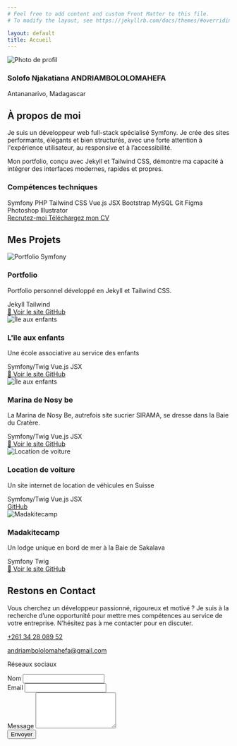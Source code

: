 ```yaml
---
# Feel free to add content and custom Front Matter to this file.
# To modify the layout, see https://jekyllrb.com/docs/themes/#overriding-theme-defaults

layout: default
title: Accueil
---
```


<section id="about" class="text-gray-800 pt-26 px-6">
  <div class="max-w-7xl mx-auto grid lg:grid-cols-2 gap-12 items-center" data-aos="fade-up" data-aos-delay="400" data-aos-duration="1000">
    <div class="flex flex-col items-center md:items-start mx-auto">
      <img src="{{ '/images/moi.jpg' | relative_url }}" alt="Photo de profil"
           class="w-40 h-40 rounded-full object-cover -mb-16 border-4 border-[#7f00ff] mx-auto relative z-10" />
      <div class="bg-gradient-to-r from-[#7f00ff] to-[#a855f7] p-7 pt-16 rounded-xl text-white mt-2 backdrop-blur-md bg-opacity-80">
        <h3 class="text-lg font-semibold text-center md:text-left">
          Solofo Njakatiana ANDRIAMBOLOLOMAHEFA
        </h3>
        <p class="text-sm text-center md:text-left text-violet-100 mt-1">Antananarivo, Madagascar</p>
        <div class="flex justify-center md:justify-start space-x-4 mt-2 text-white">
          <a href="https://web.facebook.com/solofonjakatiana.andriambololomahefa.7/" aria-label="Facebook" target="_blank"><i class="fab fa-facebook-f"></i></a>
          <a href="https://www.linkedin.com/in/solofo-njakatiana-andriambololomahefa-b633911a3/" aria-label="LinkedIn" target="_blank"><i class="fab fa-linkedin-in"></i></a>
          <a href="https://web.facebook.com/solofonjakatiana.andriambololomahefa.7/" aria-label="GitHub" target="_blank"><i class="fab fa-github"></i></a>
        </div>
      </div>
    </div>
    <div class="bg-white rounded-[10px] p-8">
      <h2 class="text-3xl md:text-4xl font-bold text-[#7f00ff] mb-6">À propos de moi</h2>
      <p class="text-lg mb-4 leading-relaxed">
        Je suis un développeur web full-stack spécialisé Symfony. Je crée des sites performants, élégants et bien structurés,
        avec une forte attention à l'expérience utilisateur, au responsive et à l’accessibilité.
      </p>
      <p class="text-lg mb-6">
        Mon portfolio, conçu avec Jekyll et Tailwind CSS, démontre ma capacité à intégrer des interfaces modernes, rapides et propres.
      </p>
      <h3 class="text-xl font-semibold mb-3 text-[#7f00ff]">Compétences techniques</h3>
      <div class="flex flex-wrap gap-2 mb-6 text-sm">
        <span class="border border-[#7f00ff] text-[#7f00ff] px-3 py-1 rounded-full">Symfony</span>
        <span class="border border-[#7f00ff] text-[#7f00ff] px-3 py-1 rounded-full">PHP</span>
        <span class="border border-[#7f00ff] text-[#7f00ff] px-3 py-1 rounded-full">Tailwind CSS</span>
        <span class="border border-[#7f00ff] text-[#7f00ff] px-3 py-1 rounded-full">Vue.js</span>
        <span class="border border-[#7f00ff] text-[#7f00ff] px-3 py-1 rounded-full">JSX</span>
        <span class="border border-[#7f00ff] text-[#7f00ff] px-3 py-1 rounded-full">Bootstrap</span>
        <span class="border border-[#7f00ff] text-[#7f00ff] px-3 py-1 rounded-full">MySQL</span>
        <span class="border border-[#7f00ff] text-[#7f00ff] px-3 py-1 rounded-full">Git</span>
        <span class="border border-[#7f00ff] text-[#7f00ff] px-3 py-1 rounded-full">Figma</span>
        <span class="border border-[#7f00ff] text-[#7f00ff] px-3 py-1 rounded-full">Photoshop</span>
        <span class="border border-[#7f00ff] text-[#7f00ff] px-3 py-1 rounded-full">Illustrator</span>
      </div>
      <div class="flex flex-wrap space-x-4">
        <a href="#contact"
           class="bg-[#7f00ff] mb-3 text-white px-5 py-2 rounded-full hover:bg-[#6b21a8] transition">
          Recrutez-moi
        </a>
        <a 
          href="{{ '/assets/CV_Andriambololomahefa_Solofo_Njakatiana.pdf' | relative_url }}"
          download
          class="border mb-3 border-[#7f00ff] text-[#7f00ff] bg-[#B088FF]/40 px-5 py-2 rounded-full transition">
          Téléchargez mon CV
        </a>
      </div>
    </div>
  </div>
</section>

<section id="projects" class="pt-26 text-gray-900">
  <div class="max-w-7xl mx-auto px-6" data-aos="fade-up" data-aos-delay="400" data-aos-duration="1000">
    <h2 class="text-3xl font-bold text-center text-[#7f00ff] mb-12">Mes Projets</h2>
    <div class="spr-container relative overflow-visible">
      <div class="swiper relative">
        <div class="swiper-wrapper">
          <div class="swiper-slide h-full flex flex-col justify-between bg-white rounded-xl shadow-lg border border-[#d8b4fe] overflow-hidden p-4 min-h-[380px]">
            <img src="{{ '/images/portfolio.png' | relative_url }}" alt="Portfolio Symfony" class="h-40 w-full object-cover object-top rounded" />
            <div class="flex flex-col flex-grow justify-between mt-4">
              <div>
                <h3 class="font-bold text-lg text-[#7f00ff]">Portfolio</h3>
                <p class="text-sm text-gray-700 mt-1">Portfolio personnel développé en Jekyll et Tailwind CSS.</p>
              </div>
              <div class="mt-3">
                <div class="flex flex-wrap gap-2 mb-3">
                  <span class="bg-[#7f00ff] text-white px-2 py-1 rounded text-xs">Jekyll</span>
                  <span class="bg-[#a855f7] text-white px-2 py-1 rounded text-xs">Tailwind</span>
                </div>
                <div class="flex gap-2">
                  <a href="https://njakatianadev.github.io/portfolio/" target="_blank"  class="inline-flex items-center px-3 py-1 border border-[#7f00ff] text-[#7f00ff] rounded hover:bg-[#7f00ff] hover:text-white transition text-sm">
                    🔗 Voir le site
                  </a>
                  <a href="https://github.com/njakatianadev/portfolio" target="_blank" class="inline-flex items-center px-3 py-1 border border-gray-300 text-gray-700 rounded hover:bg-gray-100 transition text-sm">
                    <i class="fab fa-github mr-1"></i> GitHub
                  </a>
                </div>
              </div>
            </div>
          </div>
          <div class="swiper-slide h-full flex flex-col justify-between bg-white rounded-xl shadow-lg border border-[#d8b4fe] overflow-hidden p-4 min-h-[380px]">
            <img src="{{ '/images/iae.jpg' | relative_url }}" alt="Île aux enfants" class="h-40 w-full object-cover object-top rounded" />
            <div class="flex flex-col flex-grow justify-between mt-4">
              <div>
                <h3 class="font-bold text-lg text-[#7f00ff]">L'île aux enfants</h3>
                <p class="text-sm text-gray-700 mt-1">Une école associative au service des enfants</p>
              </div>
              <div class="mt-3">
                <div class="flex flex-wrap gap-2 mb-3">
                  <span class="bg-[#7f00ff] text-white px-2 py-1 rounded text-xs">Symfony/Twig</span>
                  <span class="bg-[#a855f7] text-white px-2 py-1 rounded text-xs">Vue.js</span>
                  <span class="bg-[#a855f7] text-white px-2 py-1 rounded text-xs">JSX</span>
                </div>
                <div class="flex gap-2">
                  <a href="https://iaemg.org/" target="_blank" class="inline-flex items-center px-3 py-1 border border-[#7f00ff] text-[#7f00ff] rounded hover:bg-[#7f00ff] hover:text-white transition text-sm">
                    🔗 Voir le site
                  </a>
                  <a href="https://github.com/njakatianadev/iae" target="_blank" class="inline-flex items-center px-3 py-1 border border-gray-300 text-gray-700 rounded hover:bg-gray-100 transition text-sm">
                    <i class="fab fa-github mr-1"></i> GitHub
                  </a>
                </div>
              </div>
            </div>
          </div>
          <div class="swiper-slide h-full flex flex-col justify-between bg-white rounded-xl shadow-lg border border-[#d8b4fe] overflow-hidden p-4 min-h-[380px]">
            <img src="{{ '/images/marina.png' | relative_url }}" alt="Île aux enfants" class="h-40 w-full object-cover object-top rounded" />
            <div class="flex flex-col flex-grow justify-between mt-4">
              <div>
                <h3 class="font-bold text-lg text-[#7f00ff]">Marina de Nosy be</h3>
                <p class="text-sm text-gray-700 mt-1">La Marina de Nosy Be, autrefois site sucrier SIRAMA, se dresse dans la Baie du Cratère.</p>
              </div>
              <div class="mt-3">
                <div class="flex flex-wrap gap-2 mb-3">
                  <span class="bg-[#7f00ff] text-white px-2 py-1 rounded text-xs">Symfony/Twig</span>
                  <span class="bg-[#a855f7] text-white px-2 py-1 rounded text-xs">Vue.js</span>
                  <span class="bg-[#a855f7] text-white px-2 py-1 rounded text-xs">JSX</span>
                </div>
                <div class="flex gap-2">
                  <a href="https://marina-madagascar.com/" target="_blank" class="inline-flex items-center px-3 py-1 border border-[#7f00ff] text-[#7f00ff] rounded hover:bg-[#7f00ff] hover:text-white transition text-sm">
                    🔗 Voir le site
                  </a>
                  <a href="https://github.com/njakatianadev/marina" target="_blank" class="inline-flex items-center px-3 py-1 border border-gray-300 text-gray-700 rounded hover:bg-gray-100 transition text-sm">
                    <i class="fab fa-github mr-1"></i> GitHub
                  </a>
                </div>
              </div>
            </div>
          </div>
          <div class="swiper-slide h-full flex flex-col justify-between bg-white rounded-xl shadow-lg border border-[#d8b4fe] overflow-hidden p-4 min-h-[380px]">
            <img src="{{ '/images/location_voiture.png' | relative_url }}" alt="Location de voiture" class="h-40 w-full object-cover object-top rounded" />
            <div class="flex flex-col flex-grow justify-between mt-4">
              <div>
                <h3 class="font-bold text-lg text-[#7f00ff]">Location de voiture</h3>
                <p class="text-sm text-gray-700 mt-1">Un site internet de location de véhicules en Suisse</p>
              </div>
              <div class="mt-3">
                <div class="flex flex-wrap gap-2 mb-3">
                  <span class="bg-[#7f00ff] text-white px-2 py-1 rounded text-xs">Symfony/Twig</span>
                  <span class="bg-[#a855f7] text-white px-2 py-1 rounded text-xs">Vue.js</span>
                  <span class="bg-[#a855f7] text-white px-2 py-1 rounded text-xs">JSX</span>
                </div>
                <div class="flex gap-2">
                  <a href="https://github.com/njakatianadev/location-voiture-suisse" target="_blank" class="inline-flex items-center px-3 py-1 border border-gray-300 text-gray-700 rounded hover:bg-gray-100 transition text-sm">
                    <i class="fab fa-github mr-1"></i> GitHub
                  </a>
                </div>
              </div>
            </div>
          </div>
          <div class="swiper-slide h-full flex flex-col justify-between bg-white rounded-xl shadow-lg border border-[#d8b4fe] overflow-hidden p-4 min-h-[380px]">
            <img src="{{ '/images/madakite.png' | relative_url }}" alt="Madakitecamp" class="h-40 w-full object-cover object-top rounded" />
            <div class="flex flex-col flex-grow justify-between mt-4">
              <div>
                <h3 class="font-bold text-lg text-[#7f00ff]">Madakitecamp</h3>
                <p class="text-sm text-gray-700 mt-1">Un lodge unique en bord de mer à la Baie de Sakalava</p>
              </div>
              <div class="mt-3">
                <div class="flex flex-wrap gap-2 mb-3">
                  <span class="bg-[#7f00ff] text-white px-2 py-1 rounded text-xs">Symfony</span>
                  <span class="bg-[#a855f7] text-white px-2 py-1 rounded text-xs">Twig</span>
                </div>
                <div class="flex gap-2">
                  <a href="https://www.madakitecamp.com/" target="_blank" class="inline-flex items-center px-3 py-1 border border-[#7f00ff] text-[#7f00ff] rounded hover:bg-[#7f00ff] hover:text-white transition text-sm">
                    🔗 Voir le site
                  </a>
                  <a href="https://github.com/njakatianadev/madakitecamp" target="_blank" class="inline-flex items-center px-3 py-1 border border-gray-300 text-gray-700 rounded hover:bg-gray-100 transition text-sm">
                    <i class="fab fa-github mr-1"></i> GitHub
                  </a>
                </div>
              </div>
            </div>
          </div>
        </div>
      </div>
      <div class="swiper-button-prev group absolute top-1/2 -translate-y-1/2 z-10 w-10 h-10 left-2 lg:left-[-50px]
                  flex items-center justify-center bg-white/30 backdrop-blur-md text-purple-600 border border-purple-500
                  rounded-full hover:bg-purple-600 transition duration-300" style="left: -50px;">
        <i class="fas fa-chevron-left text-purple-600 group-hover:text-white text-sm"></i>
      </div>
      <div class="swiper-button-next group absolute top-1/2 -translate-y-1/2 z-10 w-10 h-10 right-2 lg:right-[-50px]
                  flex items-center justify-center bg-white/30 backdrop-blur-md text-purple-600 border border-purple-500
                  rounded-full hover:bg-purple-600 transition duration-300" style="right: -50px;">
        <i class="fas fa-chevron-right text-purple-600 group-hover:text-white text-sm"></i>
      </div>
    </div>
  </div>
</section>

<section id="contact" class="py-26 dark:bg-black/50 backdrop-blur-sm text-gray-800 dark:text-white">
  <div class="max-w-6xl mx-auto px-4" data-aos="fade-up" data-aos-delay="400" data-aos-duration="1000">
    <h2 class="text-3xl md:text-4xl font-bold text-center text-[#7f00ff]">Restons en Contact</h2>
    <p class="mt-4 text-center max-w-2xl mx-auto text-gray-600 dark:text-gray-300">
      Vous cherchez un développeur passionné, rigoureux et motivé ? Je suis à la recherche d’une opportunité pour mettre mes compétences au service de votre entreprise. N’hésitez pas à me contacter pour en discuter.
    </p>
    <div class="mt-12 grid lg:grid-cols-2 gap-10 ">
      <!-- Infos -->
      <div class="space-y-6">
        <div class="bg-white shadow-lg border border-[#d8b4fe] backdrop-blur-md p-6 rounded-xl">
          <p class="flex items-center gap-3">
            <a href="tel:+261342808952">
              <i class="fas fa-phone text-[#7f00ff]"></i> +261 34 28 089 52
            </a>
          </p>
          <p class="flex items-center gap-3 mt-2">
            <a href="mailto:andriambololomahefa@gmail.com">
              <i class="fas fa-envelope text-[#7f00ff]"></i> andriambololomahefa@gmail.com
            </a>
          </p>
        </div>
        <div class="text-white bg-gradient-to-r from-[#7f00ff] to-[#a855f7] backdrop-blur-md p-6 rounded-xl bg-opacity-80">
          <p class="mb-2 font-semibold">Réseaux sociaux</p>
          <div class="flex gap-4 text-white text-lg">
            <a href="https://web.facebook.com/solofonjakatiana.andriambololomahefa.7/" aria-label="Facebook" target="_blank"><i class="fab fa-facebook-f"></i></a>
            <a href="https://www.linkedin.com/in/solofo-njakatiana-andriambololomahefa-b633911a3/" aria-label="LinkedIn" target="_blank"><i class="fab fa-linkedin-in"></i></a>
            <a href="https://github.com/njakatianadev" aria-label="GitHub" target="_blank"><i class="fab fa-github"></i></a>
          </div>
        </div>
      </div>
      <form action="https://formspree.io/f/mjkrokla" method="POST" class="bg-white rounded-xl shadow-lg border border-[#d8b4fe] backdrop-blur-md p-6 space-y-6">
        <div>
          <label for="name" class="block text-sm font-semibold text-[#7f00ff]">Nom</label>
          <input type="text" name="name" id="name" required
            class="w-full mt-1 p-3 rounded-md bg-white/90 text-gray-800 border border-[#d8b4fe] focus:ring-[#7f00ff] focus:ring-2 outline-none" />
        </div>
        <div>
          <label for="email" class="block text-sm font-semibold text-[#7f00ff]">Email</label>
          <input type="email" name="_replyto" id="email" required
            class="w-full mt-1 p-3 rounded-md bg-white/90 text-gray-800 border border-[#d8b4fe] focus:ring-[#7f00ff] focus:ring-2 outline-none" />
        </div>
        <div>
          <label for="message" class="block text-sm font-semibold text-[#7f00ff]">Message</label>
          <textarea name="message" id="message" rows="5" required
            class="w-full mt-1 p-3 rounded-md bg-white/90 text-gray-800 border border-[#d8b4fe] focus:ring-[#7f00ff] focus:ring-2 outline-none resize-none"></textarea>
        </div>
        <button type="submit"
          class="w-full bg-[#7f00ff] hover:bg-[#a855f7] text-white font-semibold py-3 px-6 rounded-md transition duration-300">
          Envoyer
        </button>
      </form>
    </div>
  </div>
</section>

